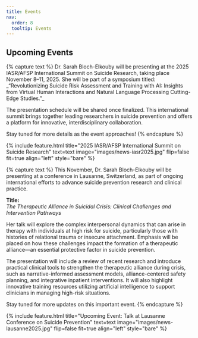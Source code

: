 ```yaml
---
title: Events
nav:
  order: 8
  tooltip: Events 
---
```


## Upcoming Events



<section id="iasr-afsp-2025">
  {% capture text %}
  Dr. Sarah Bloch-Elkouby will be presenting at the 2025 IASR/AFSP International Summit on Suicide Research, taking place November 8–11, 2025. She will be part of a symposium titled:  
  _“Revolutionizing Suicide Risk Assessment and Training with AI: Insights from Virtual Human Interactions and Natural Language Processing Cutting-Edge Studies.”_

  The presentation schedule will be shared once finalized. This international summit brings together leading researchers in suicide prevention and offers a platform for innovative, interdisciplinary collaboration.

  Stay tuned for more details as the event approaches!
  {% endcapture %}

  {% include feature.html
    title="2025 IASR/AFSP International Summit on Suicide Research"
    text=text
    image="images/news-iasr2025.jpg"
    flip=false
    fit=true
    align="left"
    style="bare"
  %}
</section>

<section id="lausanne-2025">
  {% capture text %}
  This November, Dr. Sarah Bloch-Elkouby will be presenting at a conference in Lausanne, Switzerland, as part of ongoing international efforts to advance suicide prevention research and clinical practice.

  **Title:**  
  _The Therapeutic Alliance in Suicidal Crisis: Clinical Challenges and Intervention Pathways_

  Her talk will explore the complex interpersonal dynamics that can arise in therapy with individuals at high risk for suicide, particularly those with histories of relational trauma or insecure attachment. Emphasis will be placed on how these challenges impact the formation of a therapeutic alliance—an essential protective factor in suicide prevention.

  The presentation will include a review of recent research and introduce practical clinical tools to strengthen the therapeutic alliance during crisis, such as narrative-informed assessment models, alliance-centered safety planning, and integrative inpatient interventions. It will also highlight innovative training resources utilizing artificial intelligence to support clinicians in managing high-risk situations.

  Stay tuned for more updates on this important event.
  {% endcapture %}

  {% include feature.html
    title="Upcoming Event: Talk at Lausanne Conference on Suicide Prevention"
    text=text
    image="images/news-lausanne2025.jpg"
    flip=false
    fit=true
    align="left"
    style="bare"
  %}
</section>
